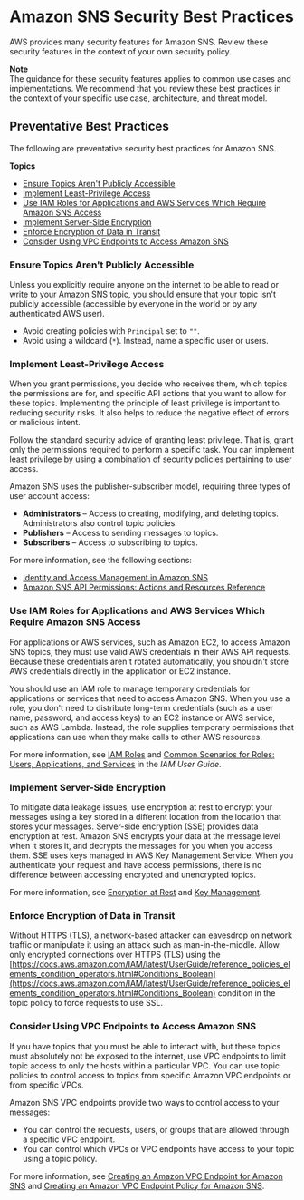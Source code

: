 # Amazon SNS Security Best Practices<a name="sns-security-best-practices"></a>

AWS provides many security features for Amazon SNS\. Review these security features in the context of your own security policy\.

**Note**  
The guidance for these security features applies to common use cases and implementations\. We recommend that you review these best practices in the context of your specific use case, architecture, and threat model\.

## Preventative Best Practices<a name="preventative-best-practices"></a>

The following are preventative security best practices for Amazon SNS\.

**Topics**
+ [Ensure Topics Aren't Publicly Accessible](#ensure-topics-not-publicly-accessible)
+ [Implement Least\-Privilege Access](#implement-least-privilege-access)
+ [Use IAM Roles for Applications and AWS Services Which Require Amazon SNS Access](#use-iam-roles-for-applications-aws-services-which-require-access)
+ [Implement Server\-Side Encryption](#implement-server-side-encryption)
+ [Enforce Encryption of Data in Transit](#enforce-encryption-data-in-transit)
+ [Consider Using VPC Endpoints to Access Amazon SNS](#consider-using-vpc-endpoints-access-sns)

### Ensure Topics Aren't Publicly Accessible<a name="ensure-topics-not-publicly-accessible"></a>

Unless you explicitly require anyone on the internet to be able to read or write to your Amazon SNS topic, you should ensure that your topic isn't publicly accessible \(accessible by everyone in the world or by any authenticated AWS user\)\.
+ Avoid creating policies with `Principal` set to `""`\.
+ Avoid using a wildcard \(`*`\)\. Instead, name a specific user or users\.

### Implement Least\-Privilege Access<a name="implement-least-privilege-access"></a>

When you grant permissions, you decide who receives them, which topics the permissions are for, and specific API actions that you want to allow for these topics\. Implementing the principle of least privilege is important to reducing security risks\. It also helps to reduce the negative effect of errors or malicious intent\.

Follow the standard security advice of granting least privilege\. That is, grant only the permissions required to perform a specific task\. You can implement least privilege by using a combination of security policies pertaining to user access\.

Amazon SNS uses the publisher\-subscriber model, requiring three types of user account access:
+ **Administrators** – Access to creating, modifying, and deleting topics\. Administrators also control topic policies\.
+ **Publishers** – Access to sending messages to topics\.
+ **Subscribers** – Access to subscribing to topics\.

For more information, see the following sections:
+ [Identity and Access Management in Amazon SNS](sns-authentication-and-access-control.md)
+ [Amazon SNS API Permissions: Actions and Resources Reference](sns-access-policy-language-api-permissions-reference.md)

### Use IAM Roles for Applications and AWS Services Which Require Amazon SNS Access<a name="use-iam-roles-for-applications-aws-services-which-require-access"></a>

For applications or AWS services, such as Amazon EC2, to access Amazon SNS topics, they must use valid AWS credentials in their AWS API requests\. Because these credentials aren't rotated automatically, you shouldn't store AWS credentials directly in the application or EC2 instance\.

You should use an IAM role to manage temporary credentials for applications or services that need to access Amazon SNS\. When you use a role, you don't need to distribute long\-term credentials \(such as a user name, password, and access keys\) to an EC2 instance or AWS service, such as AWS Lambda\. Instead, the role supplies temporary permissions that applications can use when they make calls to other AWS resources\.

For more information, see [IAM Roles](https://docs.aws.amazon.com/IAM/latest/UserGuide/id_roles.html) and [Common Scenarios for Roles: Users, Applications, and Services](https://docs.aws.amazon.com/IAM/latest/UserGuide/id_roles_common-scenarios.html) in the *IAM User Guide*\.

### Implement Server\-Side Encryption<a name="implement-server-side-encryption"></a>

To mitigate data leakage issues, use encryption at rest to encrypt your messages using a key stored in a different location from the location that stores your messages\. Server\-side encryption \(SSE\) provides data encryption at rest\. Amazon SNS encrypts your data at the message level when it stores it, and decrypts the messages for you when you access them\. SSE uses keys managed in AWS Key Management Service\. When you authenticate your request and have access permissions, there is no difference between accessing encrypted and unencrypted topics\.

For more information, see [Encryption at Rest](sns-server-side-encryption.md) and [Key Management](sns-key-management.md)\.

### Enforce Encryption of Data in Transit<a name="enforce-encryption-data-in-transit"></a>

Without HTTPS \(TLS\), a network\-based attacker can eavesdrop on network traffic or manipulate it using an attack such as man\-in\-the\-middle\. Allow only encrypted connections over HTTPS \(TLS\) using the [https://docs.aws.amazon.com/IAM/latest/UserGuide/reference_policies_elements_condition_operators.html#Conditions_Boolean](https://docs.aws.amazon.com/IAM/latest/UserGuide/reference_policies_elements_condition_operators.html#Conditions_Boolean) condition in the topic policy to force requests to use SSL\. 

### Consider Using VPC Endpoints to Access Amazon SNS<a name="consider-using-vpc-endpoints-access-sns"></a>

If you have topics that you must be able to interact with, but these topics must absolutely not be exposed to the internet, use VPC endpoints to limit topic access to only the hosts within a particular VPC\. You can use topic policies to control access to topics from specific Amazon VPC endpoints or from specific VPCs\.

Amazon SNS VPC endpoints provide two ways to control access to your messages:
+ You can control the requests, users, or groups that are allowed through a specific VPC endpoint\.
+ You can control which VPCs or VPC endpoints have access to your topic using a topic policy\.

For more information, see [Creating an Amazon VPC Endpoint for Amazon SNS](sns-internetwork-traffic-privacy.md#sns-vpc-endpoint) and [Creating an Amazon VPC Endpoint Policy for Amazon SNS](sns-internetwork-traffic-privacy.md#sns-vpc-endpoint-policy)\.